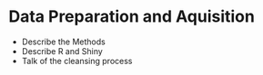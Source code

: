 # Data Preparation and Aquisition

* Describe the Methods
* Describe R and Shiny
* Talk of the cleansing process